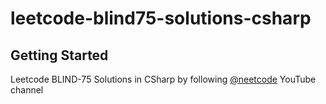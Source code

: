 # leetcode-blind75-solutions-csharp

## Getting Started

Leetcode BLIND-75 Solutions in CSharp by following [@neetcode](https://www.youtube.com/@NeetCode) YouTube channel 